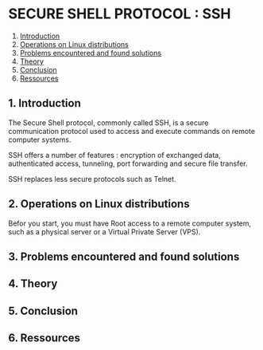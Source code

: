 # SECURE SHELL PROTOCOL : SSH

1. [Introduction](#1-introduction)
2. [Operations on Linux distributions](#2-Operations-on-Linux-distributions)
4. [Problems encountered and found solutions](#3-problems-encountered-and-found-solutions)
5. [Theory](#4-theory)
6. [Conclusion](#5-conclusion)
7. [Ressources](#6-ressources)

## 1. Introduction
The Secure Shell protocol, commonly called SSH, is a secure communication protocol used to access and execute commands on remote computer systems.

SSH offers a number of features : encryption of exchanged data, authenticated access, tunneling, port forwarding and secure file transfer.

SSH replaces less secure protocols such as Telnet.

## 2. Operations on Linux distributions
Befor you start, you must have <span title="Root refers to the primary or superuser account which has complete administrative privileges, allowing it to perform any operation on the system">Root</span> access to a remote computer system, such as a physical server or a Virtual Private Server (VPS).

## 3. Problems encountered and found solutions

## 4. Theory

## 5. Conclusion

## 6. Ressources


